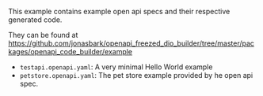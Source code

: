 This example contains example open api specs and their
respective generated code.

They can be found at https://github.com/jonasbark/openapi_freezed_dio_builder/tree/master/packages/openapi_code_builder/example

* `testapi.openapi.yaml`: A very minimal Hello World example
* `petstore.openapi.yaml`: The pet store example provided by he open api spec.
